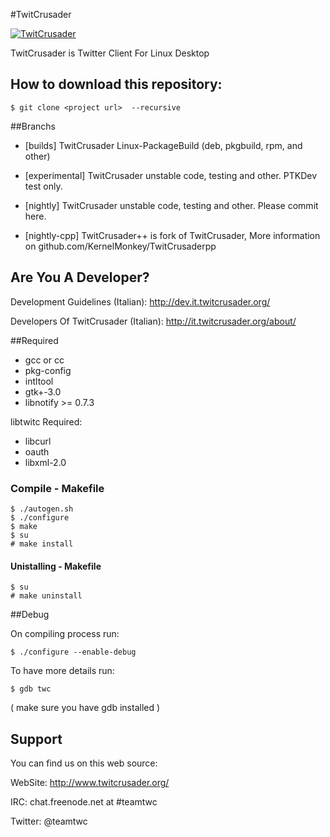 #TwitCrusader

[![TwitCrusader](http://www.twitcrusader.org/logo.png)](http://www.twitcrusader.org/)

TwitCrusader is Twitter Client For Linux Desktop


## How to download this repository:

	$ git clone <project url>  --recursive

##Branchs

* [builds] TwitCrusader Linux-PackageBuild (deb, pkgbuild, rpm, and other) 

* [experimental] TwitCrusader unstable code, testing and other. PTKDev test only.
		
* [nightly] TwitCrusader unstable code, testing and other. Please commit here.
	
* [nightly-cpp]	TwitCrusader++ is fork of TwitCrusader, More information on github.com/KernelMonkey/TwitCrusaderpp

## Are You A Developer?

Development Guidelines (Italian): http://dev.it.twitcrusader.org/

Developers Of TwitCrusader (Italian): http://it.twitcrusader.org/about/

##Required

* gcc or cc
* pkg-config
* intltool
* gtk+-3.0
* libnotify >= 0.7.3

libtwitc Required:

* libcurl 
* oauth
* libxml-2.0
 

### Compile - Makefile

    $ ./autogen.sh
    $ ./configure
    $ make
    $ su
    # make install

#### Unistalling - Makefile

    $ su
    # make uninstall

##Debug

On compiling process run:

    $ ./configure --enable-debug

To have more details run:

    $ gdb twc

( make sure you have gdb installed )


## Support

You can find us on this web source:

WebSite: http://www.twitcrusader.org/

IRC: chat.freenode.net at #teamtwc

Twitter: @teamtwc
